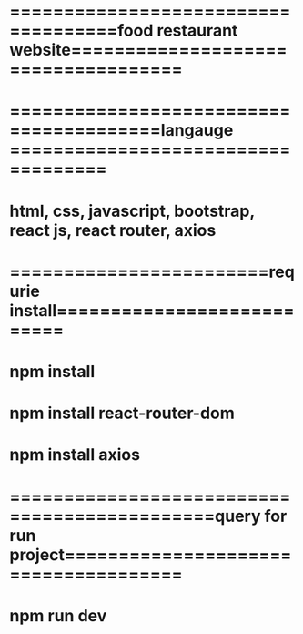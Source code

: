 # ====================================food restaurant  website====================================

# ========================================langauge ========================== =========
# html, css, javascript, bootstrap, react js, react router, axios

# ========================requrie install===========================
# npm install
# npm install react-router-dom
# npm install axios

# =============================================query for run project=====================================
# npm run dev
